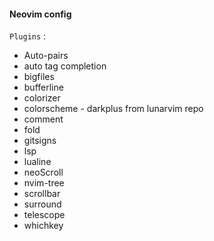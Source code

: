 #### Neovim config

`Plugins` :
- Auto-pairs
- auto tag completion
- bigfiles
- bufferline
- colorizer
- colorscheme - darkplus from lunarvim repo
- comment 
- fold
- gitsigns
- lsp
- lualine 
- neoScroll
- nvim-tree
- scrollbar
- surround
- telescope
- whichkey
